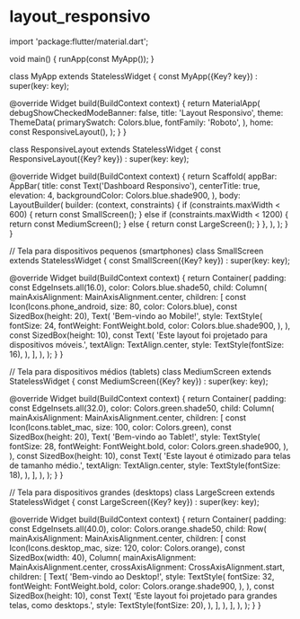 # layout_responsivo
import 'package:flutter/material.dart';

void main() {
  runApp(const MyApp());
}

class MyApp extends StatelessWidget {
  const MyApp({Key? key}) : super(key: key);

  @override
  Widget build(BuildContext context) {
    return MaterialApp(
      debugShowCheckedModeBanner: false,
      title: 'Layout Responsivo',
      theme: ThemeData(
        primarySwatch: Colors.blue,
        fontFamily: 'Roboto',
      ),
      home: const ResponsiveLayout(),
    );
  }
}

class ResponsiveLayout extends StatelessWidget {
  const ResponsiveLayout({Key? key}) : super(key: key);

  @override
  Widget build(BuildContext context) {
    return Scaffold(
      appBar: AppBar(
        title: const Text('Dashboard Responsivo'),
        centerTitle: true,
        elevation: 4,
        backgroundColor: Colors.blue.shade900,
      ),
      body: LayoutBuilder(
        builder: (context, constraints) {
          if (constraints.maxWidth < 600) {
            return const SmallScreen();
          } else if (constraints.maxWidth < 1200) {
            return const MediumScreen();
          } else {
            return const LargeScreen();
          }
        },
      ),
    );
  }
}

// Tela para dispositivos pequenos (smartphones)
class SmallScreen extends StatelessWidget {
  const SmallScreen({Key? key}) : super(key: key);

  @override
  Widget build(BuildContext context) {
    return Container(
      padding: const EdgeInsets.all(16.0),
      color: Colors.blue.shade50,
      child: Column(
        mainAxisAlignment: MainAxisAlignment.center,
        children: [
          const Icon(Icons.phone_android, size: 80, color: Colors.blue),
          const SizedBox(height: 20),
          Text(
            'Bem-vindo ao Mobile!',
            style: TextStyle(
              fontSize: 24,
              fontWeight: FontWeight.bold,
              color: Colors.blue.shade900,
            ),
          ),
          const SizedBox(height: 10),
          const Text(
            'Este layout foi projetado para dispositivos móveis.',
            textAlign: TextAlign.center,
            style: TextStyle(fontSize: 16),
          ),
        ],
      ),
    );
  }
}

// Tela para dispositivos médios (tablets)
class MediumScreen extends StatelessWidget {
  const MediumScreen({Key? key}) : super(key: key);

  @override
  Widget build(BuildContext context) {
    return Container(
      padding: const EdgeInsets.all(32.0),
      color: Colors.green.shade50,
      child: Column(
        mainAxisAlignment: MainAxisAlignment.center,
        children: [
          const Icon(Icons.tablet_mac, size: 100, color: Colors.green),
          const SizedBox(height: 20),
          Text(
            'Bem-vindo ao Tablet!',
            style: TextStyle(
              fontSize: 28,
              fontWeight: FontWeight.bold,
              color: Colors.green.shade900,
            ),
          ),
          const SizedBox(height: 10),
          const Text(
            'Este layout é otimizado para telas de tamanho médio.',
            textAlign: TextAlign.center,
            style: TextStyle(fontSize: 18),
          ),
        ],
      ),
    );
  }
}

// Tela para dispositivos grandes (desktops)
class LargeScreen extends StatelessWidget {
  const LargeScreen({Key? key}) : super(key: key);

  @override
  Widget build(BuildContext context) {
    return Container(
      padding: const EdgeInsets.all(40.0),
      color: Colors.orange.shade50,
      child: Row(
        mainAxisAlignment: MainAxisAlignment.center,
        children: [
          const Icon(Icons.desktop_mac, size: 120, color: Colors.orange),
          const SizedBox(width: 40),
          Column(
            mainAxisAlignment: MainAxisAlignment.center,
            crossAxisAlignment: CrossAxisAlignment.start,
            children: [
              Text(
                'Bem-vindo ao Desktop!',
                style: TextStyle(
                  fontSize: 32,
                  fontWeight: FontWeight.bold,
                  color: Colors.orange.shade900,
                ),
              ),
              const SizedBox(height: 10),
              const Text(
                'Este layout foi projetado para grandes telas, como desktops.',
                style: TextStyle(fontSize: 20),
              ),
            ],
          ),
        ],
      ),
    );
  }
}
